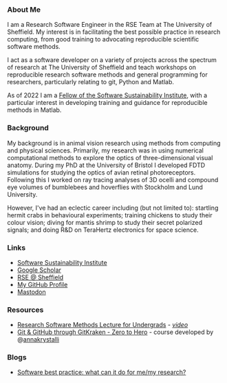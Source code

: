 ### About Me
I am a Research Software Engineer in the RSE Team at The University of Sheffield. 
My interest is in facilitating the best possible practice in research computing, from good training to advocating reproducible scientific software methods.

I act as a software developer on a variety of projects across the spectrum of research at The University of Sheffield and teach workshops on reproducible research software methods and general programming for researchers, particularly relating to git, Python and Matlab.

As of 2022 I am a [Fellow of the Software Sustainability Institute](https://software.ac.uk/about/fellows/david-wilby), with a particular interest in developing training and guidance for reproducible methods in Matlab.

### Background
My background is in animal vision research using methods from computing and physical sciences. Primarily, my 
research was in using numerical computational methods to explore the optics of three-dimensional visual 
anatomy. During my PhD  at the University of Bristol I developed FDTD simulations for studying the optics 
of avian retinal photoreceptors. Following this I worked on ray tracing analyses of 3D ocelli and compound eye 
volumes of bumblebees and hoverflies with Stockholm and Lund University.

However, I've had an eclectic career including (but not limited to): startling hermit crabs in behavioural 
experiments; training chickens to study their colour vision; diving for mantis shrimp to study their secret 
polarized signals; and doing R&D on TeraHertz electronics for space science.

### Links
* [Software Sustainability Institute](https://software.ac.uk/about/fellows/david-wilby)
* [Google Scholar](http://bit.ly/wilbyScholar)
* [RSE @ Sheffield](https://rse.shef.ac.uk)
* [My GitHub Profile](https://github.com/davidwilby)
* <a rel="me" href="https://fosstodon.org/@davidwilby">Mastodon</a>

### Resources
* [Research Software Methods Lecture for Undergrads](https://github.com/davidwilby/ResearchSoftwareMethods) - [*video*](https://rse.shef.ac.uk/blog/2021-05-25-methods-ug-talk/)
* [Git & GitHub through GitKraken - Zero to Hero](https://github.com/RSE-Sheffield/git-github-zero-to-hero) - course developed by @[annakrystalli](https://github.com/annakrystalli/)

### Blogs
* [Software best practice: what can it do for me/my research?](https://rse.shef.ac.uk/blog/2019-best-practice/)
